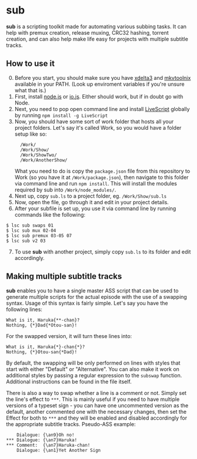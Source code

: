 # sub

**sub** is a scripting toolkit made for automating various subbing tasks.
It can help with premux creation, release muxing, CRC32 hashing, torrent creation, and can also help make life easy for projects with multiple subtitle tracks.

## How to use it

0. Before you start, you should make sure you have [xdelta3](http://xdelta.org/) and [mkvtoolnix](https://www.bunkus.org/videotools/mkvtoolnix/) available in your PATH. (Look up enviroment variables if you're unsure what that is.)
1. First, install [node.js](https://nodejs.org/) or [io.js](https://iojs.org). Either should work, but if in doubt go with Node.
2. Next, you need to pop open command line and install [LiveScript](http://livescript.net/) globally by running `npm install -g LiveScript`
3. Now, you should have some sort of work folder that hosts all your project folders. Let's say it's called Work, so you would have a folder setup like so:
   ```
     /Work/
     /Work/Show/
     /Work/ShowTwo/
     /Work/AnotherShow/
   ```
   What you need to do is copy the `package.json` file from this repository to Work (so you have it at `/Work/package.json`), then navigate to this folder via command line and run `npm install`. This will install the modules required by sub into `/Work/node_modules/`.
4. Next up, copy `sub.ls` to a project folder, eg. `/Work/Show/sub.ls`
5. Now, open the file, go through it and edit in your project details.
6. After your subfile is set up, you use it via command line by running commands like the following:
```
$ lsc sub swaps 01
$ lsc sub mux 02-04
$ lsc sub premux 03-05 07
$ lsc sub v2 03
```
7. To use **sub** with another project, simply copy `sub.ls` to its folder and edit accordingly.

## Making multiple subtitle tracks

**sub** enables you to have a single master ASS script that can be used to generate multiple scripts for the actual episode with the use of a swapping syntax. Usage of this syntax is fairly simple. Let's say you have the following lines:
```
What is it, Haruka{**-chan}?
Nothing, {*}Dad{*Otou-san}!
```
For the swapped version, it will turn these lines into:
```
What is it, Haruka{*}-chan{*}?
Nothing, {*}Otou-san{*Dad}!
```
By default, the swapping will be only performed on lines with styles that
start with either "Default" or "Alternative". You can also make it work on
additional styles by passing a regular expression to the `subswap` function. Additional instructions can be found in the file itself.

There is also a way to swap whether a line is a comment or not. Simply set the line's effect to `***`. This is mainly useful if you need to have multiple versions of a typeset sign - you can have one uncommented version as the default, another commented one with the necessary changes, then set the Effect for both to `***` and they will be enabled and disabled accordingly for the appropriate subtitle tracks. Pseudo-ASS example:
```
    Dialogue: {\an9}Oh no!
*** Dialogue: {\an7}Haruka!
*** Comment:  {\an7}Haruka-chan!
    Dialogue: {\an1}Yet Another Sign
```